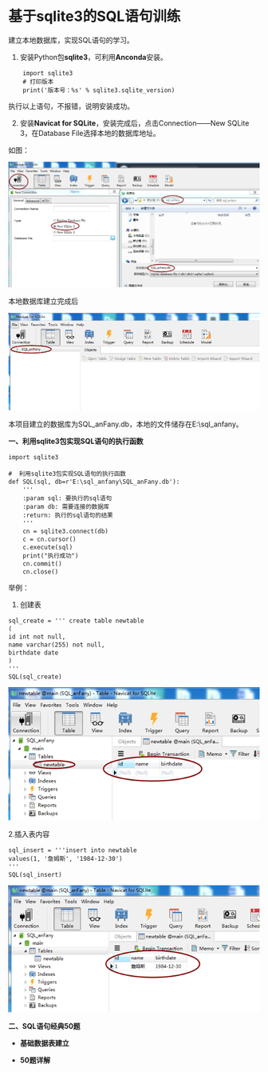 # 基于sqlite3的SQL语句训练

建立本地数据库，实现SQL语句的学习。

 1. 安装Python包**sqlite3**，可利用**Anconda**安装。
```
    import sqlite3
    # 打印版本
    print('版本号：%s' % sqlite3.sqlite_version)
```
执行以上语句，不报错，说明安装成功。
 

 2. 安装**Navicat for SQLite**，安装完成后，点击Connection——New SQLite 3，在Database File选择本地的数据库地址。
 
 如图：
 
 ![image](https://github.com/Anfany/Python3-Practice/blob/master/sqlite/db.png)
 
 本地数据库建立完成后
 
 ![image](https://github.com/Anfany/Python3-Practice/blob/master/sqlite/db1.png)
 
 
本项目建立的数据库为SQL_anFany.db，本地的文件储存在E:\sql_anfany。

**一、利用sqlite3包实现SQL语句的执行函数**

```
import sqlite3

#  利用sqlite3包实现SQL语句的执行函数
def SQL(sql, db=r'E:\sql_anfany\SQL_anFany.db'):
    '''
    :param sql: 要执行的sql语句
    :param db: 需要连接的数据库
    :return: 执行的sql语句的结果
    '''
    cn = sqlite3.connect(db)
    c = cn.cursor()
    c.execute(sql)
    print("执行成功")
    cn.commit()
    cn.close()
```
举例：
1. 创建表
```
sql_create = ''' create table newtable
(
id int not null,
name varchar(255) not null,
birthdate date
)
'''
SQL(sql_create)
```

 ![image](https://github.com/Anfany/Python3-Practice/blob/master/sqlite/table.png)
 
2.插入表内容
```
sql_insert = '''insert into newtable
values(1, '詹姆斯', '1984-12-30')
'''
SQL(sql_insert)
```
![image](https://github.com/Anfany/Python3-Practice/blob/master/sqlite/table1.png)


**二、SQL语句经典50题**

   + **基础数据表建立**
   
   
   
   + **50题详解**
   
   
